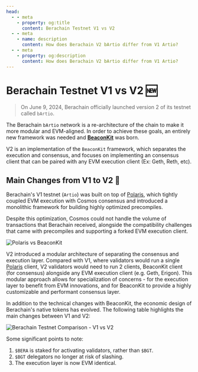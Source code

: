 ```yaml
---
head:
  - - meta
    - property: og:title
      content: Berachain Testnet V1 vs V2
  - - meta
    - name: description
      content: How does Berachain V2 bArtio differ from V1 Artio?
  - - meta
    - property: og:description
      content: How does Berachain V2 bArtio differ from V1 Artio?
---
```


# Berachain Testnet V1 vs V2 🆕

> On June 9, 2024, Berachain officially launched version 2 of its testnet called `bArtio`.

The Berachain `bArtio` network is a re-architecture of the chain to make it more modular and EVM-aligned. In order to achieve these goals, an entirely new framework was needed and [**BeaconKit**](/learn/what-is-beaconkit) was born.

V2 is an implementation of the `BeaconKit` framework, which separates the execution and consensus, and focuses on implementing an consensus client that can be paired with any EVM execution client (Ex: Geth, Reth, etc).

## Main Changes from V1 to V2 🐻

Berachain's V1 testnet (`Artio`) was built on top of [Polaris](https://github.com/berachain/polaris), which tightly coupled EVM execution with Cosmos consensus and introduced a monolithic framework for building highly optimized precompiles.

Despite this optimization, Cosmos could not handle the volume of transactions that Berachain received, alongside the compatibility challenges that came with precompiles and supporting a forked EVM execution client.

![Polaris vs BeaconKit](/assets/berachain-polaris-vs-beaconkit.png)

V2 introduced a modular architecture of separating the consensus and execution layer. Compared with V1, where validators would run a single [Polaris](https://github.com/berachain/polaris) client, V2 validators would need to run 2 clients, BeaconKit client (for consensus) alongside any EVM execution client (e.g. Geth, Erigon). This modular approach allows for specialization of concerns - for the execution layer to benefit from EVM innovations, and for BeaconKit to provide a highly customizable and performant consensus layer.

In addition to the technical changes with BeaconKit, the economic design of Berachain's native tokens has evolved. The following table highlights the main changes between V1 and V2:

![Berachain Testnet Comparison - V1 vs V2](/assets/v1-vs-v2.png)

Some significant points to note:

1. `$BERA` is staked for activating validators, rather than `$BGT`.
2. `$BGT` delegators no longer at risk of slashing.
3. The execution layer is now EVM identical.
